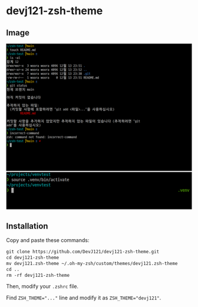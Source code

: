 # devj121-zsh-theme

## Image
![git image](./git_test.png)
![virtualev image](./virtualenv_test.png)

## Installation
Copy and paste these commands:
```
git clone https://github.com/DevJ121/devj121-zsh-theme.git
cd devj121-zsh-theme
mv devj121.zsh-theme ~/.oh-my-zsh/custom/themes/devj121.zsh-theme
cd ..
rm -rf devj121-zsh-theme
```

Then, modify your ```.zshrc``` file.

Find ```ZSH_THEME="..."``` line and modify it as ```ZSH_THEME="devj121"```.

